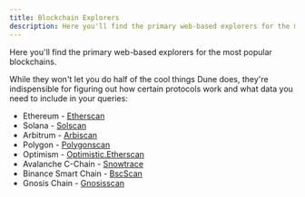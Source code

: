 ```yaml
---
title: Blockchain Explorers
description: Here you'll find the primary web-based explorers for the most popular blockchains.
---
```


Here you'll find the primary web-based explorers for the most popular blockchains.

While they won't let you do half of the cool things Dune does, they're indispensible for figuring out how certain protocols work and what data you need to include in your queries:

- Ethereum - [Etherscan](https://etherscan.io/)
- Solana - [Solscan](https://solscan.io/)
- Arbitrum - [Arbiscan](https://arbiscan.io/)
- Polygon - [Polygonscan](https://polygonscan.com/)
- Optimism - [Optimistic.Etherscan](https://optimistic.etherscan.io/)
- Avalanche C-Chain - [Snowtrace](https://snowtrace.io/)
- Binance Smart Chain - [BscScan](https://bscscan.com/)
- Gnosis Chain - [Gnosisscan](https://gnosisscan.io)